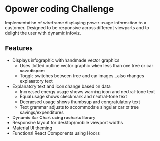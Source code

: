 # Opower coding Challenge

Implementation of wireframe displaying power usage information to a customer. Designed to be responsive across different viewports and to delight the user with dynamic infoviz.

## Features

- Displays infographic with handmade vector graphics
  - Uses dotted outline vector graphic when less than one tree or car saved/spent
  - Toggle switches between tree and car images...also changes explanatory text
- Explanatory text and icon change based on data
  - Increased energy usage shows warning icon and neutral-tone text
  - Equal usage shows checkmark and neutral-tone text
  - Decraesed usage shows thumbsup and congratulatory text
  - Text grammar adjusts to accommodate singular car or tree savings/expenditures
- Dynamic Bar Chart using recharts library
- Responsive layout for desktop/mobile viewport widths
- Material UI theming
- Functional React Components using Hooks
